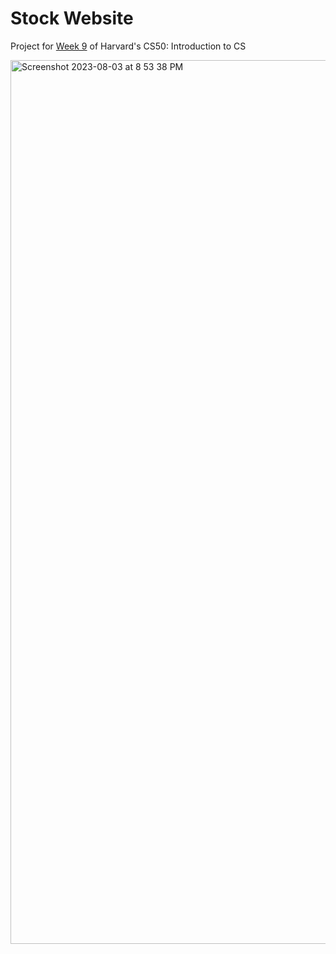 # Stock Website

Project for [Week 9](http://cs50.harvard.edu/x/2023/psets/9/finance/) of Harvard's CS50: Introduction to CS

<img width="1414" alt="Screenshot 2023-08-03 at 8 53 38 PM" src="https://github.com/jenniferrzhu/Stock-Website/assets/90798447/7b196e73-1a16-489d-912e-c0dc861ca365">
